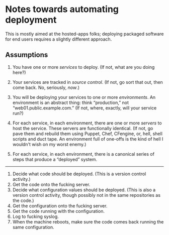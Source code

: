 # Notes towards automating deployment

This is mostly aimed at the hosted-apps folks; deploying packaged software for
end users requires a slightly different approach.

## Assumptions

1. You have one or more _services_ to deploy. (If not, what are you doing
here?)

2. Your services are tracked in _source control_. (If not, go sort that out,
then come back. No, seriously, _now_.)

3. You will be deploying your services to one or more _environments_. An
environment is an abstract thing: think “production,” not
“web01.public.example.com.” (If not, where, exactly, will your service run?)

4. For each service, in each environment, there are one or more _servers_ to
host the service. These servers are functionally identical. (If not, go pave
them and rebuild them using Puppet, Chef, CFengine, or, hell, shell scripts
and duct tape. An environment full of one-offs is the kind of hell I wouldn't
wish on my worst enemy.)

5. For each service, in each environment, there is a canonical series of steps
that produce a “deployed” system.

-----

1. Decide what code should be deployed. (This is a version control activity.)
2. Get the code onto the fucking server.
3. Decide what configuration values should be deployed. (This is also a
    version control activity, though possibly not in the same repositories as
    the code.)
4. Get the configuration onto the fucking server.
5. Get the code running with the configuration.
6. Log to fucking syslog.
7. When the machine reboots, make sure the code comes back running the same
    configuration.
